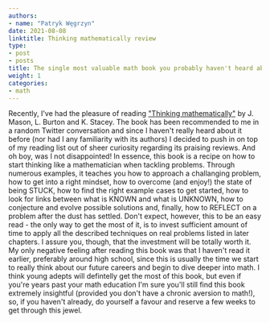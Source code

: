 ```yaml
---
authors:
- name: "Patryk Węgrzyn"
date: 2021-08-08
linktitle: Thinking mathematically review
type:
- post 
- posts
title: The single most valuable math book you probably haven't heard about
weight: 1
categories:
- math
---
```


Recently, I've had the pleasure of reading ["Thinking mathematically"](https://www.amazon.com/Thinking-Mathematically-2nd-J-Mason/dp/0273728911/ref=sr_1_2?dchild=1&keywords=thinking+mathematically&qid=1628519325&sr=8-2) by J. Mason, L. Burton and K. Stacey. The book has been recommended to me in a random Twitter conversation and since I haven't really heard about it before (nor had I any familiarity with its authors) I decided to push in on top of my reading list out of sheer curiosity regarding its
praising reviews. And oh boy, was I not disappointed! In essence, this book is a recipe on how to start thinking like a mathematician when tackling problems. Through numerous examples, it teaches you how to approach a challanging problem, how to get into a
right mindset, how to overcome (and enjoy!) the state of being STUCK, how to find the right example cases to get started, how to look for links between what is KNOWN and what is UNKNOWN, how to conjecture and evolve possible solutions and, finally,
how to REFLECT on a problem after the dust has settled. Don't expect, however, this to be an easy read - the only way to get the most of it, is to invest sufficient amount of time to apply all the described techniques on real problems listed in later chapters. I assure you, though, that the investment will be totally worth it. My only negative feeling after reading this book was that I haven't read it earlier, preferably around high school, since this is usually the time we start to really
think about our future careers and begin to dive deeper into math. I think young adepts will defintelly get the most of this book, but even if you're years past your math education I'm sure you'll still find this book extremely insightful (provided you don't have a chronic aversion to math!), so, if you haven't already, do yourself a favour and reserve a few weeks to get through this jewel.